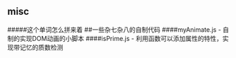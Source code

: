 ## misc 
#####这个单词怎么拼来着
##一些杂七杂八的自制代码
####myAnimate.js - 自制的实现DOM动画的小脚本
####isPrime.js - 利用函数可以添加属性的特性，实现带记忆的质数检测